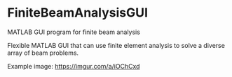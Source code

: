 # FiniteBeamAnalysisGUI
MATLAB GUI program for finite beam analysis

Flexible MATLAB GUI that can use finite element analysis to solve a diverse array of beam problems. 

Example image:
https://imgur.com/a/iOChCxd
